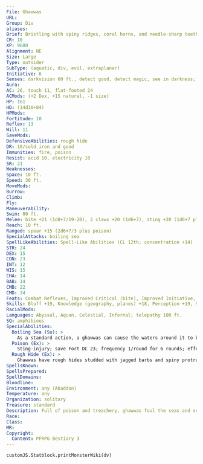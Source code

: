 ```yaml
---
File: Ghawwas
URL: 
Group: Div
aliases: 
Brief: Bristling with spiny ridges, coral horns, and needle-sharp teeth, this menacing biped seems to have emerged from some poisoned sea.
CR: 10
XP: 9600
Alignment: NE
Size: Large
Type: outsider
SubType: (aquatic, div, evil, extraplanar)
Initiative: 6
Senses: darkvision 60 ft., detect good, detect magic, see in darkness; Perception +19
Aura: 
AC: 26, touch 11, flat-footed 24
ACMods: (+2 Dex, +15 natural, -1 size)
HP: 161
HD: (14d10+84)
HPMods: 
Fortitude: 10
Reflex: 13
Will: 11
SaveMods: 
DefensiveAbilities: rough hide
DR: 10/cold iron and good
Immunities: fire, poison
Resist: acid 10, electricity 10
SR: 21
Weaknesses: 
Space: 10 ft.
Speed: 30 ft.
MoveMods: 
Burrow: 
Climb: 
Fly: 
Maneuverability: 
Swim: 80 ft.
Melee: bite +21 (1d8+7/19-20), 2 claws +20 (1d6+7), sting +20 (1d6+7 plus poison) or   spear +20/+15/+10 (2d6+10/3 plus poison), bite +19 (1d8+3/19-20), sting +18 (1d6+3 plus poison)
Reach: 10 ft.
Ranged: spear +15 (2d6+7/3 plus poison)
SpecialAttacks: boiling sea
SpellLikeAbilities: Spell-Like Abilities (CL 12th; concentration +14)  Constant-detect good, detect magic   At Will-control water, curse water, deeper darkness, dimension door   3/day-hallucinatory terrain (DC 16), stinking cloud (DC 15), summon (level 6, 1 pairaka 60%), quench (DC 15)
STR: 24
DEX: 15
CON: 23
INT: 12
WIS: 15
CHA: 14
BAB: 14
CMB: 22
CMD: 34
Feats: Combat Reflexes, Improved Critical (bite), Improved Initiative, Lightning Reflexes, Multiattack, Power Attack, Weapon Focus (bite)
Skills: Bluff +19, Knowledge (geography, planes) +18, Perception +19, Stealth +15, Survival +19, Swim +32
RacialMods: 
Languages: Abyssal, Aquan, Celestial, Infernal; telepathy 100 ft.
SQ: amphibious
SpecialAbilities:
  Boiling Sea (Su): >
    As a standard action, a ghawwas can cause the waters around it to boil. Any creature within 50 feet of the ghawwas, within the same body of water, and at least half submerged takes 6d6 points of fire damage (Fortitude DC 23 half ). The save DC is Constitution-based.
  Poison (Ex): >
    Sting-injury; save Fort DC 23; frequency 1/round for 6 rounds; effect 1d6 Str; cure 2 consecutive saves.
  Rough Hide (Ex): >
    Ghawwas have rough hides studded with jagged barbs and spiny protrusions. Any creature striking a ghawwas with a natural weapon or an unarmed strike takes 1d6 points of slashing and piercing damage.
SpellsKnown: 
SpellsPrepared: 
SpellDomains: 
Bloodline: 
Environment: any (Abaddon)
Temperature: any
Organization: solitary
Treasure: standard
Description: Full of poison and treachery, ghawwas foul the seas and seek to bring ruin to those who dwell there. Ghawwas resemble a mixture of hulking humanoid, prehistoric fish, and poisonous bottom-feeder. While most ghawwas live in salt water, they sometimes teleport to oases to defile them or suck them dry. Although they see all mortals as enemies, ghawwas bear a particular grudge against peaceable, water-breathing creatures such as merfolk and locathah.  All ghawwas find the tolling of bells insufferable, the sound filling them with rage and driving them to seek out the source and destroy either the bell or those ringing it.  The typical ghawwas stands 12 feet tall and weighs close to 1,200 pounds.
Race: 
Class: 
MR: 
Copyright:
  Content: PFRPG Bestiary 3
---
```

```dataviewjs
customJS.Statblock.printMonsterWiki(dv)
```
